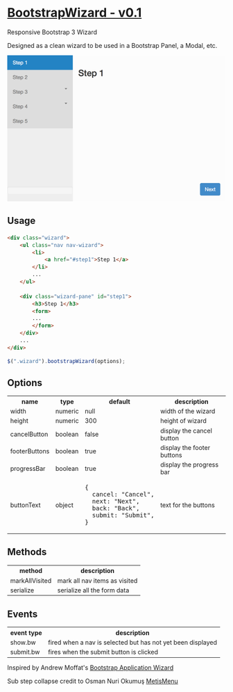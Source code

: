 # [BootstrapWizard - v0.1](http://www.bootstrapwizard.com)

Responsive Bootstrap 3 Wizard

Designed as a clean wizard to be used in a Bootstrap Panel, a Modal, etc.

![Screenshot](screenshots/default.png)

## Usage

```html
<div class="wizard">
    <ul class="nav nav-wizard">
        <li>
            <a href="#step1">Step 1</a>
        </li>
        ...
    </ul>
            
    <div class="wizard-pane" id="step1">
        <h3>Step 1</h3>
        <form>
        ...
        </form>
    </div>
    ...
</div>
```

```javascript
$(".wizard").bootstrapWizard(options);
```

## Options
<table>
  <tr>
    <th>name</th><th>type</th><th>default</th><th>description</th>
  </tr>
  <tr>
    <td>width</td><td>numeric</td><td>null</td><td>width of the wizard</td>
  </tr>
  <tr>
    <td>height</td><td>numeric</td><td>300</td><td>height of wizard</td>
  </tr>
  <tr>
    <td>cancelButton</td><td>boolean</td><td>false</td><td>display the cancel button</td>
  </tr>
  <tr>
    <td>footerButtons</td><td>boolean</td><td>true</td><td>display the footer buttons</td>
  </tr>
  <tr>
    <td>progressBar</td><td>boolean</td><td>true</td><td>display the progress bar</td>
  </tr>
  <tr>
    <td>buttonText</td><td>object</td><td><pre>{
  cancel: "Cancel",
  next: "Next",
  back: "Back",
  submit: "Submit",
}</pre></td><td>text for the buttons</td>
  </tr>
</table>

## Methods
<table>
    <tr>
        <th>method</th><th>description</th>
    </tr>
    <tr>
        <td>markAllVisited</td><td>mark all nav items as visited</td>
    </tr>
    <tr>
        <td>serialize</td><td>serialize all the form data</td>
    </tr>
</table>

## Events
<table>
    <tr><th>event type</th><th>description</th></tr>
    <tr>
        <td>show.bw</td><td>fired when a nav is selected but has not yet been displayed</td>
    </tr>
    <tr>
        <td>submit.bw</td><td>fires when the submit button is clicked</td>
    </tr>
</table>

Inspired by Andrew Moffat's [Bootstrap Application Wizard](https://github.com/amoffat/bootstrap-application-wizard)

Sub step collapse credit to Osman Nuri Okumuş [MetisMenu](https://github.com/onokumus/metisMenu)
